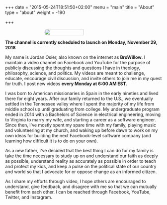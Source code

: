 +++
date = "2015-05-24T18:51:50+02:00"
menu = "main"
title = "About"
type = "about"
weight = -190

+++

<div style="display: flex; align-items: center; align-content: center; justify-content: center;"><img style="border-radius: 180px;" width="50%" src="/img/about.jpg"/></div>

**The channel is currently scheduled to launch on Monday, November 29, 2018**

My name is Jordan Osier, also known on the internet as **BroWillow**. I maintain a video channel on Facebook and YouTube for the purpose of publicly discussing the thoughts and questions I have in theology, philosophy, science, and politics. My videos are meant to challenge, educate, encourage civil discussion, and invite others to join me in my quest for truth. I post new videos **every Monday at 6:00 AM EST**.

I was born to American missionaries in Spain in the early nineties and lived there for eight years. After our family returned to the U.S., we eventually settled in the Tennessee valley where I spent the majority of my life from middle school up until graduating from college. My undergraduate program ended in 2014 with a Bachelors of Science in electrical engineering, moving to Virginia to marry my wife, and starting a career as a software engineer. Since then, I've mostly spent my spare time with my family, playing music and volunteering at my church, and waking up before dawn to work on my own ideas for building the next Facebook-level software company (and learning how difficult it is to do on your own).

As a new father, I've decided that the best thing I can do for my family is take the time necessary to study up on and understand our faith as deeply as possible, understand reality as accurately as possible in order to teach and protect my kids, and keep a pulse on the political state of our country and world so that I advocate for or oppose change as an informed citizen.

As I share my efforts through video, I hope others are encouraged to understand, give feedback, and disagree with me so that we can mutually benefit from each other. I can be reached through Facebook, YouTube, Twitter, and Instagram.








